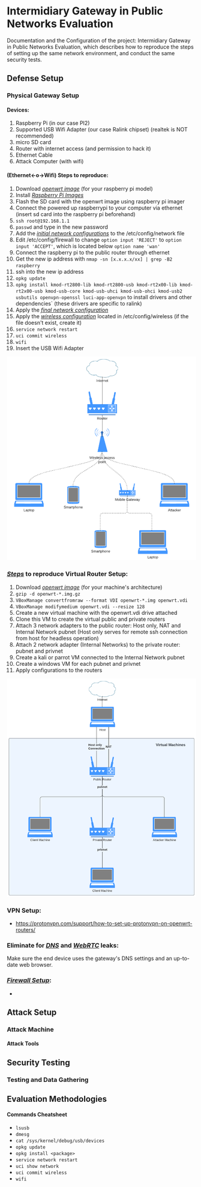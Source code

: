 # Intermidiary Gateway in Public Networks Evaluation

Documentation and the Configuration of the project: Intermidiary Gateway in Public Networks Evaluation, which describes how to reproduce the steps of setting up the same network environment, and conduct the same security tests.

## Defense Setup

### Physical Gateway Setup

#### Devices:
1. Raspberry Pi (in our case PI2)
2. Supported USB Wifi Adapter (our case Ralink chipset) (realtek is NOT recommended)
3. micro SD card
4. Router with internet access (and permission to hack it)
5. Ethernet Cable
6. Attack Computer (with wifi)

#### (Ethernet<-o->Wifi) Steps to reproduce:

1. Download *[openwrt image](https://archive.openwrt.org/releases/22.03.5/targets/bcm27xx/)* (for your raspberry pi model)
2. Install *[Raspberry Pi Images](https://www.raspberrypi.com/software/)*
3. Flash the SD card with the openwrt image using raspberry pi imager
4. Connect the powered up raspberrypi to your computer via ethernet (insert sd card into the raspberry pi beforehand)
5. `ssh root@192.168.1.1`
6. `passwd` and type in the new password
7. Add the *[initial network configurations]()* to the /etc/config/network file
8. Edit /etc/config/firewall to change `option input 'REJECT'` to `option input 'ACCEPT'`, which is located below `option name 'wan'`
9. Connect the raspberry pi to the public router through ethernet
10. Get the new ip address with `nmap -sn [x.x.x.x/xx] | grep -B2 raspberry`
11. ssh into the new ip address
12. `opkg update`
13. `opkg install kmod-rt2800-lib kmod-rt2800-usb kmod-rt2x00-lib kmod-rt2x00-usb kmod-usb-core kmod-usb-uhci kmod-usb-ohci kmod-usb2 usbutils openvpn-openssl luci-app-openvpn` to install drivers and other dependencies` (these drivers are specific to ralink)
14. Apply the *[final network configuration]()*
15. Apply the *[wireless configuration]()* located in /etc/config/wireless (if the file doesn't exist, create it)
16. `service network restart`
17. `uci commit wireless`
18. `wifi`
19. Insert the USB Wifi Adapter

![Public Network](illustrations/public_network.png "Public Network")

### *[Steps](https://openwrt.org/docs/guide-user/virtualization/virtualbox-vm)* to reproduce Virtual Router Setup:
1. Download *[openwrt image](https://archive.openwrt.org/releases/22.03.5/targets/x86/64/openwrt-22.03.5-x86-64-generic-ext4-combined.img.gz)* (for your machine's architecture)
2. `gzip -d openwrt-*.img.gz`
3. `VBoxManage convertfromraw --format VDI openwrt-*.img openwrt.vdi`
4. `VBoxManage modifymedium openwrt.vdi --resize 128`
5. Create a new virtual machine with the openwrt.vdi drive attached
6. Clone this VM to create the virtual public and private routers
7. Attach 3 network adapters to the public router: Host only, NAT and Internal Network pubnet (Host only serves for remote ssh connection from host for headless operation)
8. Attach 2 network adapter (Internal Networks) to the private router: pubnet and privnet
9. Create a kali or parrot VM connected to the Internal Network pubnet
10. Create a windows VM for each pubnet and privnet
11. Apply configurations to the routers

![Virtual Network](illustrations/virtual_environment.png "Virtual Environmnent")

### VPN Setup:
- <https://protonvpn.com/support/how-to-set-up-protonvpn-on-openwrt-routers/>

### Eliminate for *[DNS](https://dnsleaktest.com/)* and *[WebRTC](https://ipleak.net/)* leaks:
Make sure the end device uses the gateway's DNS settings and an up-to-date web browser.

### *[Firewall Setup](https://openwrt.org/docs/guide-user/firewall/firewall_configuration)*:
- 

## Attack Setup

### Attack Machine

#### Attack Tools


## Security Testing

### Testing and Data Gathering

## Evaluation Methodologies


#### Commands Cheatsheet
- `lsusb`
- `dmesg`
- `cat /sys/kernel/debug/usb/devices`
- `opkg update`
- `opkg install <package>`
- `service network restart`
- `uci show network`
- `uci commit wireless`
- `wifi`